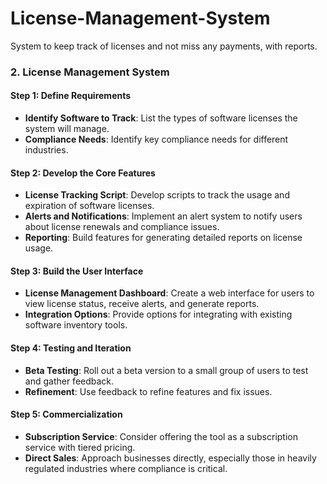 # License-Management-System
System to keep track of licenses and not miss any payments, with reports.
### 2. **License Management System**
#### **Step 1: Define Requirements**
   - **Identify Software to Track**: List the types of software licenses the system will manage.
   - **Compliance Needs**: Identify key compliance needs for different industries.

#### **Step 2: Develop the Core Features**
   - **License Tracking Script**: Develop scripts to track the usage and expiration of software licenses.
   - **Alerts and Notifications**: Implement an alert system to notify users about license renewals and compliance issues.
   - **Reporting**: Build features for generating detailed reports on license usage.

#### **Step 3: Build the User Interface**
   - **License Management Dashboard**: Create a web interface for users to view license status, receive alerts, and generate reports.
   - **Integration Options**: Provide options for integrating with existing software inventory tools.

#### **Step 4: Testing and Iteration**
   - **Beta Testing**: Roll out a beta version to a small group of users to test and gather feedback.
   - **Refinement**: Use feedback to refine features and fix issues.

#### **Step 5: Commercialization**
   - **Subscription Service**: Consider offering the tool as a subscription service with tiered pricing.
   - **Direct Sales**: Approach businesses directly, especially those in heavily regulated industries where compliance is critical.
